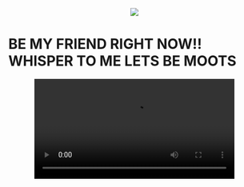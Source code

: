 
<p align="center" width="100%">
    <img src="https://komarev.com/ghpvc/?username=NxAou&style=for-the-badge&label=✧✦&color=000000"> 

# BE MY FRIEND RIGHT NOW!! WHISPER TO ME LETS BE MOOTS 
<div align="center">
  <video src="https://github.com/user-attachments/assets/cfa5b148-59cf-4e0e-a299-a8771be64655" width="400" />
</div>



